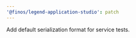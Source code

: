 ```yaml
---
'@finos/legend-application-studio': patch
---
```


Add default serialization format for service tests.
